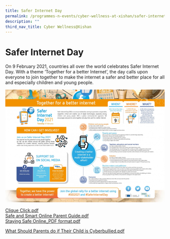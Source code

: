 ```yaml
---
title: Safer Internet Day
permalink: /programmes-n-events/cyber-wellness-at-xishan/safer-internet-day
description: ""
third_nav_title: Cyber Wellness@Xishan
---
```

# **Safer Internet Day**

On 9 February 2021, countries all over the world celebrates Safer Internet Day. With a theme ‘Together for a better Internet’, the day calls upon everyone to join together to make the internet a safer and better place for all and especially children and young people.

![](/images/SID%202021.jpg)

[Clique Click.pdf](/files/Clique%20Click.pdf)    
[Safe and Smart Online Parent Guide.pdf](/files/Safe%20and%20Smart%20Online%20Parent%20Guide.pdf)  
[Staying Safe Online_PDF format.pdf](/files/Staying%20Safe%20Online_PDF%20format.pdf)

[What Should Parents do if Their Child is Cyberbullied.pdf](https://xishanpri.moe.edu.sg/qql/slot/u540/2022/Programmes%20&%20Events/Cyber%20Wellness@Xishan/Safer%20Internet%20Day/What%20Should%20Parents%20do%20if%20Their%20Child%20is%20Cyberbullied.pdf)